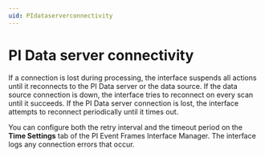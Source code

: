 ```yaml
---
uid: PIdataserverconnectivity
---
```


# PI Data server connectivity

If a connection is lost during processing, the interface suspends all actions until it reconnects to the PI Data server or the data source. If the data source connection is down, the interface tries to reconnect on every scan until it succeeds. If the PI Data server connection is lost,
the interface attempts to reconnect periodically until it times out.

You can configure both the retry interval and the timeout period on the **Time Settings** tab of the PI Event Frames Interface Manager. The interface logs any connection errors that occur.
